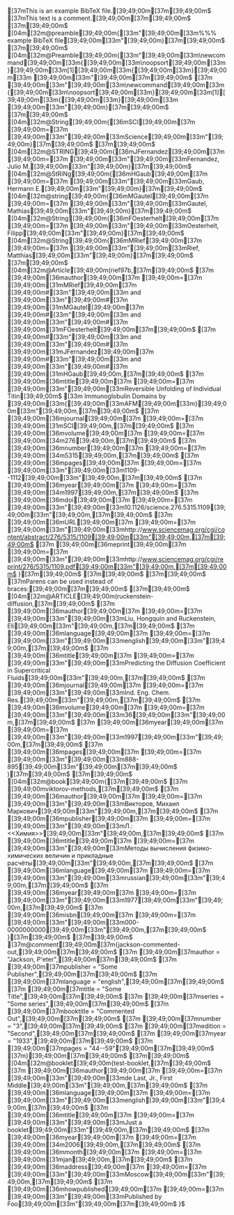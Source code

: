 [37mThis is an example BibTeX file.[39;49;00m[37m[39;49;00m$
[37mThis text is a comment.[39;49;00m[37m[39;49;00m$
[37m[39;49;00m$
[04m[32m@preamble[39;49;00m{[33m"[39;49;00m[33m%%% example BibTeX file[39;49;00m[33m"[39;49;00m}[37m[39;49;00m$
[37m[39;49;00m$
[04m[32m@Preamble[39;49;00m{[33m"[39;49;00m[33m\newcommand[39;49;00m[33m{[39;49;00m[33m\noopsort[39;49;00m[33m}[39;49;00m[33m[1][39;49;00m[33m{[39;49;00m[33m}[39;49;00m[33m [39;49;00m[33m"[39;49;00m[37m[39;49;00m$
[37m        [39;49;00m[33m"[39;49;00m[33m\newcommand[39;49;00m[33m{[39;49;00m[33m\noopsort[39;49;00m[33m}[39;49;00m[33m[1][39;49;00m[33m{[39;49;00m[33m}[39;49;00m[33m [39;49;00m[33m"[39;49;00m}[37m[39;49;00m$
[37m[39;49;00m$
[04m[32m@String[39;49;00m{[36mSCI[39;49;00m[37m [39;49;00m=[37m [39;49;00m[33m"[39;49;00m[33mScience[39;49;00m[33m"[39;49;00m}[37m[39;49;00m$
[37m[39;49;00m$
[04m[32m@STRING[39;49;00m{[36mJFernandez[39;49;00m[37m [39;49;00m=[37m [39;49;00m[33m"[39;49;00m[33mFernandez, Julio M.[39;49;00m[33m"[39;49;00m}[37m[39;49;00m$
[04m[32m@StRiNg[39;49;00m{[36mHGaub[39;49;00m[37m [39;49;00m=[37m [39;49;00m[33m"[39;49;00m[33mGaub, Hermann E.[39;49;00m[33m"[39;49;00m}[37m[39;49;00m$
[04m[32m@string[39;49;00m{[36mMGautel[39;49;00m[37m [39;49;00m=[37m [39;49;00m[33m"[39;49;00m[33mGautel, Mathias[39;49;00m[33m"[39;49;00m}[37m[39;49;00m$
[04m[32m@String[39;49;00m{[36mFOesterhelt[39;49;00m[37m [39;49;00m=[37m [39;49;00m[33m"[39;49;00m[33mOesterhelt, Filipp[39;49;00m[33m"[39;49;00m}[37m[39;49;00m$
[04m[32m@String[39;49;00m{[36mMRief[39;49;00m[37m [39;49;00m=[37m [39;49;00m[33m"[39;49;00m[33mRief, Matthias[39;49;00m[33m"[39;49;00m}[37m[39;49;00m$
[37m[39;49;00m$
[04m[32m@Article[39;49;00m{rief97b,[37m[39;49;00m$
[37m       [39;49;00m[36mauthor[39;49;00m[37m [39;49;00m=[37m       [39;49;00m[31mMRief[39;49;00m[37m [39;49;00m#[33m"[39;49;00m[33m and [39;49;00m[33m"[39;49;00m#[37m [39;49;00m[31mMGautel[39;49;00m[37m [39;49;00m#[33m"[39;49;00m[33m and [39;49;00m[33m"[39;49;00m#[37m [39;49;00m[31mFOesterhelt[39;49;00m[37m[39;49;00m$
[37m                          [39;49;00m#[33m"[39;49;00m[33m and [39;49;00m[33m"[39;49;00m#[37m [39;49;00m[31mJFernandez[39;49;00m[37m [39;49;00m#[33m"[39;49;00m[33m and [39;49;00m[33m"[39;49;00m#[37m [39;49;00m[31mHGaub[39;49;00m,[37m[39;49;00m$
[37m       [39;49;00m[36mtitle[39;49;00m[37m [39;49;00m=[37m        [39;49;00m[33m"[39;49;00m[33mReversible Unfolding of Individual Titin[39;49;00m$
[33m                          Immunoglobulin Domains by [39;49;00m[33m{[39;49;00m[33mAFM[39;49;00m[33m}[39;49;00m[33m"[39;49;00m,[37m[39;49;00m$
[37m       [39;49;00m[36mjournal[39;49;00m[37m [39;49;00m=[37m      [39;49;00m[31mSCI[39;49;00m,[37m[39;49;00m$
[37m       [39;49;00m[36mvolume[39;49;00m[37m [39;49;00m=[37m       [39;49;00m[34m276[39;49;00m,[37m[39;49;00m$
[37m       [39;49;00m[36mnumber[39;49;00m[37m [39;49;00m=[37m       [39;49;00m[34m5315[39;49;00m,[37m[39;49;00m$
[37m       [39;49;00m[36mpages[39;49;00m[37m [39;49;00m=[37m        [39;49;00m[33m"[39;49;00m[33m1109--1112[39;49;00m[33m"[39;49;00m,[37m[39;49;00m$
[37m       [39;49;00m[36myear[39;49;00m[37m [39;49;00m=[37m         [39;49;00m[34m1997[39;49;00m,[37m[39;49;00m$
[37m       [39;49;00m[36mdoi[39;49;00m[37m [39;49;00m=[37m          [39;49;00m[33m"[39;49;00m[33m10.1126/science.276.5315.1109[39;49;00m[33m"[39;49;00m,[37m[39;49;00m$
[37m       [39;49;00m[36mURL[39;49;00m[37m [39;49;00m=[37m          [39;49;00m[33m"[39;49;00m[33mhttp://www.sciencemag.org/cgi/content/abstract/276/5315/1109[39;49;00m[33m"[39;49;00m,[37m[39;49;00m$
[37m       [39;49;00m[36meprint[39;49;00m[37m [39;49;00m=[37m       [39;49;00m[33m"[39;49;00m[33mhttp://www.sciencemag.org/cgi/reprint/276/5315/1109.pdf[39;49;00m[33m"[39;49;00m,[37m[39;49;00m$
}[37m[39;49;00m$
[37m[39;49;00m$
[37m[39;49;00m$
[37mParens can be used instead of braces:[39;49;00m[37m[39;49;00m$
[37m[39;49;00m$
[04m[32m@ARTICLE[39;49;00m(ruckenstein-diffusion,[37m[39;49;00m$
[37m    [39;49;00m[36mauthor[39;49;00m[37m [39;49;00m=[37m [39;49;00m[33m"[39;49;00m[33mLiu, Hongquin and Ruckenstein, Eli[39;49;00m[33m"[39;49;00m,[37m[39;49;00m$
[37m    [39;49;00m[36mlanguage[39;49;00m[37m [39;49;00m=[37m [39;49;00m[33m"[39;49;00m[33menglish[39;49;00m[33m"[39;49;00m,[37m[39;49;00m$
[37m    [39;49;00m[36mtitle[39;49;00m[37m [39;49;00m=[37m [39;49;00m[33m"[39;49;00m[33mPredicting the Diffusion Coefficient in Supercritical Fluids[39;49;00m[33m"[39;49;00m,[37m[39;49;00m$
[37m    [39;49;00m[36mjournal[39;49;00m[37m [39;49;00m=[37m [39;49;00m[33m"[39;49;00m[33mInd. Eng. Chem. Res.[39;49;00m[33m"[39;49;00m,[37m[39;49;00m$
[37m    [39;49;00m[36mvolume[39;49;00m[37m [39;49;00m=[37m [39;49;00m[33m"[39;49;00m[33m36[39;49;00m[33m"[39;49;00m,[37m[39;49;00m$
[37m    [39;49;00m[36myear[39;49;00m[37m [39;49;00m=[37m [39;49;00m[33m"[39;49;00m[33m1997[39;49;00m[33m"[39;49;00m,[37m[39;49;00m$
[37m    [39;49;00m[36mpages[39;49;00m[37m [39;49;00m=[37m [39;49;00m[33m"[39;49;00m[33m888-895[39;49;00m[33m"[39;49;00m[37m[39;49;00m$
)[37m[39;49;00m$
[37m[39;49;00m$
[04m[32m@book[39;49;00m{[37m[39;49;00m$
[37m    [39;49;00mviktorov-methods,[37m[39;49;00m$
[37m    [39;49;00m[36mauthor[39;49;00m[37m [39;49;00m=[37m [39;49;00m[33m"[39;49;00m[33mВикторов, Михаил Маркович[39;49;00m[33m"[39;49;00m,[37m[39;49;00m$
[37m    [39;49;00m[36mpublisher[39;49;00m[37m [39;49;00m=[37m [39;49;00m[33m"[39;49;00m[33mЛ.: <<Химия>>[39;49;00m[33m"[39;49;00m,[37m[39;49;00m$
[37m    [39;49;00m[36mtitle[39;49;00m[37m [39;49;00m=[37m [39;49;00m[33m"[39;49;00m[33mМетоды вычисления физико-химических величин и прикладные расчёты[39;49;00m[33m"[39;49;00m,[37m[39;49;00m$
[37m    [39;49;00m[36mlanguage[39;49;00m[37m [39;49;00m=[37m [39;49;00m[33m"[39;49;00m[33mrussian[39;49;00m[33m"[39;49;00m,[37m[39;49;00m$
[37m    [39;49;00m[36myear[39;49;00m[37m [39;49;00m=[37m [39;49;00m[33m"[39;49;00m[33m1977[39;49;00m[33m"[39;49;00m,[37m[39;49;00m$
[37m    [39;49;00m[36misbn[39;49;00m[37m [39;49;00m=[37m [39;49;00m[33m"[39;49;00m[33m000-0000000000[39;49;00m[33m"[39;49;00m,[37m[39;49;00m$
}[37m[39;49;00m$
[37m[39;49;00m$
[37m@comment[39;49;00m[37m{jackson-commented-out,[39;49;00m[37m[39;49;00m$
[37m    [39;49;00m[37mauthor = "Jackson, P\'eter",[39;49;00m[37m[39;49;00m$
[37m    [39;49;00m[37mpublisher = "Some Publisher",[39;49;00m[37m[39;49;00m$
[37m    [39;49;00m[37mlanguage = "english",[39;49;00m[37m[39;49;00m$
[37m    [39;49;00m[37mtitle = "Some Title",[39;49;00m[37m[39;49;00m$
[37m    [39;49;00m[37mseries = "Some series",[39;49;00m[37m[39;49;00m$
[37m    [39;49;00m[37mbooktitle = "Commented Out",[39;49;00m[37m[39;49;00m$
[37m    [39;49;00m[37mnumber = "3",[39;49;00m[37m[39;49;00m$
[37m    [39;49;00m[37medition = "Second",[39;49;00m[37m[39;49;00m$
[37m    [39;49;00m[37myear = "1933",[39;49;00m[37m[39;49;00m$
[37m    [39;49;00m[37mpages = "44--59"[39;49;00m[37m[39;49;00m$
[37m}[39;49;00m[37m[39;49;00m$
[37m[39;49;00m$
[04m[32m@booklet[39;49;00m{test-booklet,[37m[39;49;00m$
[37m    [39;49;00m[36mauthor[39;49;00m[37m [39;49;00m=[37m [39;49;00m[33m"[39;49;00m[33mde Last, Jr., First Middle[39;49;00m[33m"[39;49;00m,[37m[39;49;00m$
[37m    [39;49;00m[36mlanguage[39;49;00m[37m [39;49;00m=[37m [39;49;00m[33m"[39;49;00m[33menglish[39;49;00m[33m"[39;49;00m,[37m[39;49;00m$
[37m    [39;49;00m[36mtitle[39;49;00m[37m [39;49;00m=[37m [39;49;00m[33m"[39;49;00m[33mJust a booklet[39;49;00m[33m"[39;49;00m,[37m[39;49;00m$
[37m    [39;49;00m[36myear[39;49;00m[37m [39;49;00m=[37m [39;49;00m[34m2006[39;49;00m,[37m[39;49;00m$
[37m    [39;49;00m[36mmonth[39;49;00m[37m [39;49;00m=[37m [39;49;00m[31mjan[39;49;00m,[37m[39;49;00m$
[37m    [39;49;00m[36maddress[39;49;00m[37m [39;49;00m=[37m [39;49;00m[33m"[39;49;00m[33mMoscow[39;49;00m[33m"[39;49;00m,[37m[39;49;00m$
[37m    [39;49;00m[36mhowpublished[39;49;00m[37m [39;49;00m=[37m [39;49;00m[33m"[39;49;00m[33mPublished by Foo[39;49;00m[33m"[39;49;00m[37m[39;49;00m$
}$
